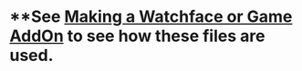 # **See [Making a Watchface or Game AddOn](https://github.com/GuruSR/Watchy_GSR/wiki/Making-a-Watchface-or-Game-AddOn) to see how these files are used.
